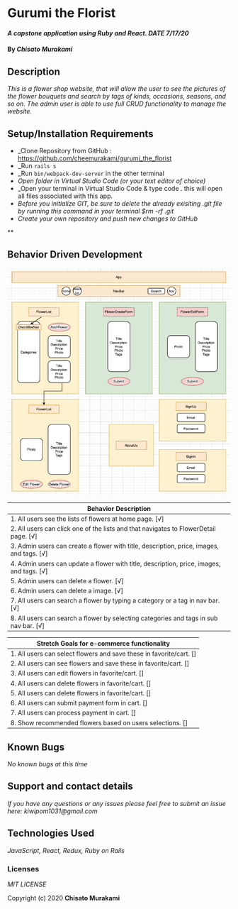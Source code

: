 # **Gurumi the Florist**

#### _A capstone application using Ruby and React. DATE 7/17/20_

#### By _**Chisato Murakami**_

## Description

_This is a flower shop website, that will allow the user to see the pictures of the flower bouquets and search by tags of kinds, occasions, seasons, and so on. The admin user is able to use full CRUD functionality to manage the website._ 

## Setup/Installation Requirements

* _Clone Repository from GitHub : https://github.com/cheemurakami/gurumi_the_florist
* _Run `rails s`
* _Run `bin/webpack-dev-server` in the other terminal
* _Open folder in Virtual Studio Code (or your text editor of choice)_
* _Open your terminal in Virtual Studio Code & type code . this will open all files associated with this app. 
* _Before you initialize GIT, be sure to delete the already exisiting .git file by running this command in your terminal $rm -rf .git_
* _Create your own repository and push new changes to GitHub_

**

## Behavior Driven Development 

![tree](./diagram1.png)

|   **Behavior Description**        |
|-------------------------------|
| 1. All users see the lists of flowers at home page. [√]|
| 2. All users can click one of the lists and that navigates to FlowerDetail page. [√]|
| 3. Admin users can create a flower with title, description, price, images, and tags. [√]|
| 4. Admin users can update a flower with title, description, price, images, and tags. [√]|
| 5. Admin users can delete a flower. [√]|
| 6. Admin users can delete a image. [√]|
| 7. All users can search a flower by typing a category or a tag in nav bar. [√]|
| 8. All users can search a flower by selecting categories and tags in sub nav bar. [√]|

|   **Stretch Goals for e-commerce functionality**        |
|-------------------------------|
| 1. All users can select flowers and save these in favorite/cart. []|
| 2. All users can see flowers and save these in favorite/cart. []|
| 3. All users can edit flowers in favorite/cart. []|
| 4. All users can delete flowers in favorite/cart. []|
| 5. All users can delete flowers in favorite/cart. []|
| 6. All users can submit payment form in cart. []|
| 7. All users can process payment in cart. []|
| 8. Show recommended flowers based on users selections. []|


## Known Bugs

_No known bugs at this time_

## Support and contact details

_If you have any questions or any issues please feel free to submit an issue here: kiwipom1031@gmail.com_

## Technologies Used

_JavaScript, React, Redux, Ruby on Rails_ 


### Licenses
*MIT LICENSE*

Copyright (c) 2020 **Chisato Murakami**

